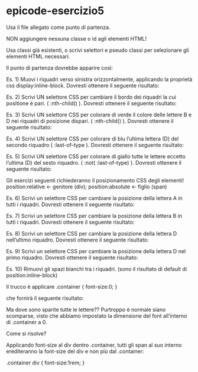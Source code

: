 # epicode-esercizio5

Usa il file allegato come punto di partenza.

NON aggiungere nessuna classe o id agli elementi HTML!

Usa classi già esistenti, o scrivi selettori e pseudo classi per selezionare gli elementi HTML necessari.

Il punto di partenza dovrebbe apparire così:

Es. 1) Muovi i riquadri verso sinistra orizzontalmente, applicando la proprietà css display:inline-block. Dovresti ottenere il seguente risultato:

Es. 2) Scrivi UN selettore CSS per cambiare il bordo dei riquadri la cui positione è pari.
( :nth-child() ). Dovresti ottenere il seguente risultato:

Es. 3) Scrivi UN selettore CSS per colorare di verde il colore delle lettere B e D nei riquadri di posizione dispari. ( :nth-child() ). Dovresti ottenere il seguente risultato:

Es. 4) Scrivi UN selettore CSS per colorare di blu l’ultima lettera (D) del secondo riquadro ( :last-of-type ). Dovresti ottenere il seguente risultato:

Es. 5) Scrivi UN selettore CSS per colorare di giallo tutte le lettere eccetto l’ultima (D) del sesto riquadro. ( :not( :last-of-type) ). Dovresti ottenere il seguente risultato:

Gli esercizi seguenti richiederanno il posizionamento CSS degli elementi!
position:relative ← genitore (div);
position:absolute ← figlio (span)

Es. 6) Scrivi un selettore CSS per cambiare la posizione della lettera A in tutti i riquadri. Dovresti ottenere il seguente risultato:

Es. 7) Scrivi un selettore CSS per cambiare la posizione della lettera B in tutti i riquadri. Dovresti ottenere il seguente risultato:

Es. 8) Scrivi un selettore CSS per cambiare la posizione della lettera D nell’ultimo riquadro. Dovresti ottenere il seguente risultato:

Es. 9) Scrivi un selettore CSS per cambiare la posizione della lettera D nel primo riquadro. Dovresti ottenere il seguente risultato:

Es. 10) Rimuovi gli spazi bianchi tra i riquadri. (sono il risultato di default di position:inline-block)

Il trucco è applicare
.container {
font-size:0;
}

che fornirà il seguente risultato:

Ma dove sono sparite tutte le lettere?? Purtroppo è normale siano scomparse, visto che abbiamo impostato la dimensione del font all’interno di .container a 0.

Come si risolve?

Applicando font-size al div dentro .container, tutti gli span al suo interno erediteranno la font-size del div e non più dal .container:

.container div {
font-size:1rem;
}
